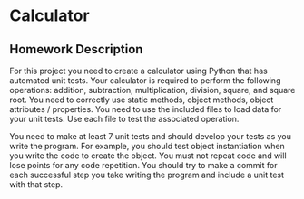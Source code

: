# Calculator
## Homework Description
For this project you need to create a calculator using Python that has automated unit tests. 
Your calculator is required to perform the following operations: addition, subtraction, multiplication, division, square, and square root.
You need to correctly use static methods, object methods, object attributes / properties. You need to use the included files to load data 
for your unit tests. Use each file to test the associated operation.

You need to make at least 7 unit tests and should develop your tests as you write the program.
For example, you should test object instantiation when you write the code to create the object.
You must not repeat code and will lose points for any code repetition. 
You should try to make a commit for each successful step you take writing the program and include a unit test with that step.
